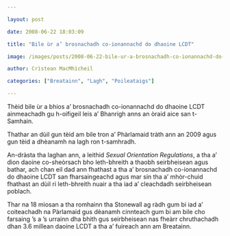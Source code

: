 ```yaml
---

layout: post

date: 2008-06-22 18:03:09

title: "Bile ùr a’ brosnachadh co-ionannachd do dhaoine LCDT"

image: /images/posts/2008-06-22-bile-ur-a-brosnachadh-co-ionannachd-do-dhaoine-lcdt.webp

author: Crìstean MacMhìcheil

categories: ["Breatainn", "Lagh", "Poileataigs"]

---
```


Thèid bile ùr a bhios a’ brosnachadh co-ionannachd do dhaoine LCDT ainmeachadh gu h-oifigeil leis a’ Bhanrigh anns an òraid aice san t-Samhain.

Thathar an dùil gun tèid am bile tron a’ Phàrlamaid tràth ann an 2009 agus gun tèid a dhèanamh na lagh ron t-samhradh.

An-dràsta tha laghan ann, a leithid *Sexual Orientation Regulations*, a tha a’ dìon daoine co-sheòrsach bho leth-bhreith a thaobh seirbheisean agus bathar, ach chan eil dad ann fhathast a tha a’ brosnachadh co-ionannachd do dhaoine LCDT san fharsaingeachd agus mar sin tha a’ mhòr-chuid fhathast an dùil ri leth-bhreith nuair a tha iad a’ cleachdadh seirbheisean poblach.

Thar na 18 mìosan a tha romhainn tha Stonewall ag ràdh gum bi iad a’ coiteachadh na Pàrlamaid gus dèanamh cinnteach gum bi am bile cho farsaing ’s a ’s urrainn dha bhith gus seirbheisean nas fheàrr chruthachadh dhan 3.6 millean daoine LCDT a tha a’ fuireach ann am Breatainn.
